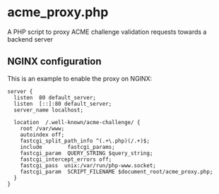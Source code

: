 # acme_proxy.php
A PHP script to proxy ACME challenge validation requests towards a backend server

## NGINX configuration
This is an example to enable the proxy on NGINX:

	server {
	  listen  80 default_server;
	  listen  [::]:80 default_server;
	  server_name localhost;

	  location  /.well-known/acme-challenge/ {
	    root /var/www;
	    autoindex off;
	    fastcgi_split_path_info ^(.+\.php)(/.+)$;
	    include        fastcgi_params;
	    fastcgi_param  QUERY_STRING $query_string;
	    fastcgi_intercept_errors off;
	    fastcgi_pass  unix:/var/run/php-www.socket;
	    fastcgi_param  SCRIPT_FILENAME $document_root/acme_proxy.php;
	  }
	}
